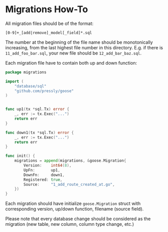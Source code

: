 # Migrations How-To

All migration files should be of the format:

`[0-9]+_[add|remove]_model[_field]*.sql`

The number at the beginning of the file name should be monotonically
increasing, from the last highest file number in this directory. E.g. if there
is `11_add_foo_bar.sql`, your new file should be `12_add_bar_baz.sql`.

Each migration file have to contain both up and down function:
```go
package migrations

import (
	"database/sql"
	"github.com/pressly/goose"
)


func up1(tx *sql.Tx) error {
	_, err := tx.Exec("...")
	return err
}

func down1(tx *sql.Tx) error {
	_, err := tx.Exec("...")
	return err
}

func init() {
	migrations = append(migrations, &goose.Migration{
		Version:    int64(8),
		UpFn:       up1,
		DownFn:     down1,
		Registered: true,
		Source:     "1_add_route_created_at.go",
	})
}

```
Each migration should have initialize `goose.Migration` struct with corresponding version, up/down function, filename (source field).

Please note that every database change should be considered as the migration (new table, new column, column type change, etc.)
